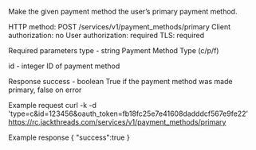 Make the given payment method the user’s primary payment method.

HTTP method: POST /services/v1/payment_methods/primary
Client authorization: no
User authorization: required
TLS: required

Required parameters
 type - string Payment Method Type (c/p/f)

 id - integer ID of payment method

Response
 success - boolean True if the payment method was made primary, false on error

Example request
        curl -k -d 'type=c&id=123456&oauth_token=fb18fc25e7e41608dadddcf567e9fe22' https://rc.jackthreads.com/services/v1/payment_methods/primary

Example response
        {
  "success":true
}